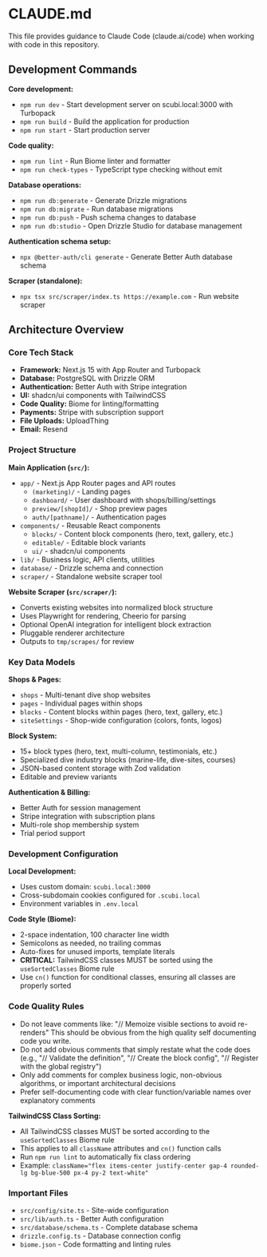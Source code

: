 # CLAUDE.md

This file provides guidance to Claude Code (claude.ai/code) when working with code in this repository.

## Development Commands

**Core development:**
- `npm run dev` - Start development server on scubi.local:3000 with Turbopack
- `npm run build` - Build the application for production
- `npm run start` - Start production server

**Code quality:**
- `npm run lint` - Run Biome linter and formatter
- `npm run check-types` - TypeScript type checking without emit

**Database operations:**
- `npm run db:generate` - Generate Drizzle migrations
- `npm run db:migrate` - Run database migrations
- `npm run db:push` - Push schema changes to database
- `npm run db:studio` - Open Drizzle Studio for database management

**Authentication schema setup:**
- `npx @better-auth/cli generate` - Generate Better Auth database schema

**Scraper (standalone):**
- `npx tsx src/scraper/index.ts https://example.com` - Run website scraper

## Architecture Overview

### Core Tech Stack
- **Framework:** Next.js 15 with App Router and Turbopack
- **Database:** PostgreSQL with Drizzle ORM
- **Authentication:** Better Auth with Stripe integration
- **UI:** shadcn/ui components with TailwindCSS
- **Code Quality:** Biome for linting/formatting
- **Payments:** Stripe with subscription support
- **File Uploads:** UploadThing
- **Email:** Resend

### Project Structure

**Main Application (`src/`):**
- `app/` - Next.js App Router pages and API routes
  - `(marketing)/` - Landing pages
  - `dashboard/` - User dashboard with shops/billing/settings
  - `preview/[shopId]/` - Shop preview pages
  - `auth/[pathname]/` - Authentication pages
- `components/` - Reusable React components
  - `blocks/` - Content block components (hero, text, gallery, etc.)
  - `editable/` - Editable block variants
  - `ui/` - shadcn/ui components
- `lib/` - Business logic, API clients, utilities
- `database/` - Drizzle schema and connection
- `scraper/` - Standalone website scraper tool

**Website Scraper (`src/scraper/`):**
- Converts existing websites into normalized block structure
- Uses Playwright for rendering, Cheerio for parsing
- Optional OpenAI integration for intelligent block extraction
- Pluggable renderer architecture
- Outputs to `tmp/scrapes/` for review

### Key Data Models

**Shops & Pages:**
- `shops` - Multi-tenant dive shop websites
- `pages` - Individual pages within shops
- `blocks` - Content blocks within pages (hero, text, gallery, etc.)
- `siteSettings` - Shop-wide configuration (colors, fonts, logos)

**Block System:**
- 15+ block types (hero, text, multi-column, testimonials, etc.)
- Specialized dive industry blocks (marine-life, dive-sites, courses)
- JSON-based content storage with Zod validation
- Editable and preview variants

**Authentication & Billing:**
- Better Auth for session management
- Stripe integration with subscription plans
- Multi-role shop membership system
- Trial period support

### Development Configuration

**Local Development:**
- Uses custom domain: `scubi.local:3000`
- Cross-subdomain cookies configured for `.scubi.local`
- Environment variables in `.env.local`

**Code Style (Biome):**
- 2-space indentation, 100 character line width
- Semicolons as needed, no trailing commas
- Auto-fixes for unused imports, template literals
- **CRITICAL:** TailwindCSS classes MUST be sorted using the `useSortedClasses` Biome rule
- Use `cn()` function for conditional classes, ensuring all classes are properly sorted

### Code Quality Rules
- Do not leave comments like: "// Memoize visible sections to avoid re-renders" This should be obvious from the high quality self documenting code you write.
- Do not add obvious comments that simply restate what the code does (e.g., "// Validate the definition", "// Create the block config", "// Register with the global registry")
- Only add comments for complex business logic, non-obvious algorithms, or important architectural decisions
- Prefer self-documenting code with clear function/variable names over explanatory comments

**TailwindCSS Class Sorting:**
- All TailwindCSS classes MUST be sorted according to the `useSortedClasses` Biome rule
- This applies to all `className` attributes and `cn()` function calls
- Run `npm run lint` to automatically fix class ordering
- Example: `className="flex items-center justify-center gap-4 rounded-lg bg-blue-500 px-4 py-2 text-white"`

### Important Files
- `src/config/site.ts` - Site-wide configuration
- `src/lib/auth.ts` - Better Auth configuration
- `src/database/schema.ts` - Complete database schema
- `drizzle.config.ts` - Database connection config
- `biome.json` - Code formatting and linting rules